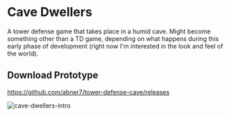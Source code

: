 Cave Dwellers
==================

A tower defense game that takes place in a humid cave. Might become something other than a TD game, depending on what happens during this early phase of development (right now I'm interested in the look and feel of the world).

Download Prototype
--------
https://github.com/abner7/tower-defense-cave/releases

![cave-dwellers-intro](https://f.cloud.github.com/assets/4027178/1918044/a1a17c00-7db0-11e3-8fbc-7a16630e3134.gif)
